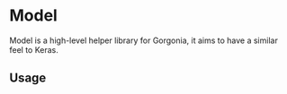 # Model

Model is a high-level helper library for Gorgonia, it aims to have a similar feel to Keras.

## Usage
